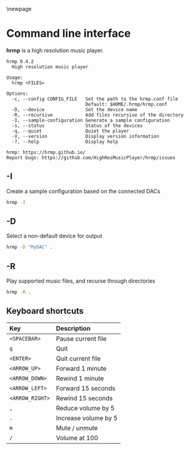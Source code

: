 \newpage

# Command line interface

**hrmp** is a high resolution music player.

```
hrmp 0.4.2
  High resolution music player

Usage:
  hrmp <FILES>

Options:
  -c, --config CONFIG_FILE   Set the path to the hrmp.conf file
                             Default: $HOME/.hrmp/hrmp.conf
  -D, --device               Set the device name
  -R, --recursive            Add files recursive of the directory
  -I, --sample-configuration Generate a sample configuration
  -s, --status               Status of the devices
  -q, --quiet                Quiet the player
  -V, --version              Display version information
  -?, --help                 Display help

hrmp: https://hrmp.github.io/
Report bugs: https://github.com/HighResMusicPlayer/hrmp/issues
```

## -I

Create a sample configuration based on the connected DACs


```sh
hrmp -I
```

## -D

Select a non-default device for output

```sh
hrmp -D "MyDAC" .
```

## -R

Play supported music files, and recurse through directories

```sh
hrmp -R .
```

## Keyboard shortcuts

| Key             | Description          |
| :-------------- | :------------------- |
| `<SPACEBAR>`    | Pause current file   |
| `q`             | Quit                 |
| `<ENTER>`       | Quit current file    |
| `<ARROW_UP>`    | Forward 1 minute     |
| `<ARROW_DOWN>`  | Rewind 1 minute      |
| `<ARROW_LEFT>`  | Forward 15 seconds   |
| `<ARROW_RIGHT>` | Rewind 15 seconds    |
| `,`             | Reduce volume by 5   |
| `.`             | Increase volume by 5 |
| `m`             | Mute / unmute        |
| `/`             | Volume at 100        |
